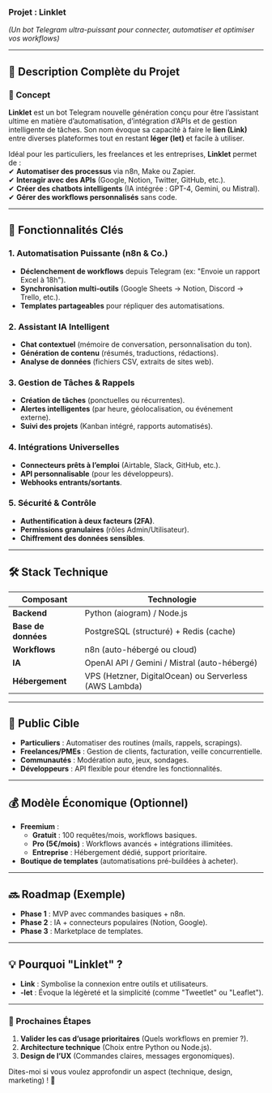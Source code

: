 ### **Projet : Linklet**  
*(Un bot Telegram ultra-puissant pour connecter, automatiser et optimiser vos workflows)*  

---

## **📌 Description Complète du Projet**  

### **🌟 Concept**  
**Linklet** est un bot Telegram nouvelle génération conçu pour être l’assistant ultime en matière d’automatisation, d’intégration d’APIs et de gestion intelligente de tâches. Son nom évoque sa capacité à faire le **lien (Link)** entre diverses plateformes tout en restant **léger (let)** et facile à utiliser.  

Idéal pour les particuliers, les freelances et les entreprises, **Linklet** permet de :  
✔ **Automatiser des processus** via n8n, Make ou Zapier.  
✔ **Interagir avec des APIs** (Google, Notion, Twitter, GitHub, etc.).  
✔ **Créer des chatbots intelligents** (IA intégrée : GPT-4, Gemini, ou Mistral).  
✔ **Gérer des workflows personnalisés** sans code.  

---

## **🚀 Fonctionnalités Clés**  

### **1. Automatisation Puissante (n8n & Co.)**  
- **Déclenchement de workflows** depuis Telegram (ex: "Envoie un rapport Excel à 18h").  
- **Synchronisation multi-outils** (Google Sheets → Notion, Discord → Trello, etc.).  
- **Templates partageables** pour répliquer des automatisations.  

### **2. Assistant IA Intelligent**  
- **Chat contextuel** (mémoire de conversation, personnalisation du ton).  
- **Génération de contenu** (résumés, traductions, rédactions).  
- **Analyse de données** (fichiers CSV, extraits de sites web).  

### **3. Gestion de Tâches & Rappels**  
- **Création de tâches** (ponctuelles ou récurrentes).  
- **Alertes intelligentes** (par heure, géolocalisation, ou événement externe).  
- **Suivi des projets** (Kanban intégré, rapports automatisés).  

### **4. Intégrations Universelles**  
- **Connecteurs prêts à l’emploi** (Airtable, Slack, GitHub, etc.).  
- **API personnalisable** (pour les développeurs).  
- **Webhooks entrants/sortants**.  

### **5. Sécurité & Contrôle**  
- **Authentification à deux facteurs (2FA)**.  
- **Permissions granulaires** (rôles Admin/Utilisateur).  
- **Chiffrement des données sensibles**.  

---

## **🛠 Stack Technique**  
| Composant | Technologie |  
|-----------|------------|  
| **Backend** | Python (aiogram) / Node.js |  
| **Base de données** | PostgreSQL (structuré) + Redis (cache) |  
| **Workflows** | n8n (auto-hébergé ou cloud) |  
| **IA** | OpenAI API / Gemini / Mistral (auto-hébergé) |  
| **Hébergement** | VPS (Hetzner, DigitalOcean) ou Serverless (AWS Lambda) |  

---

## **🎯 Public Cible**  
- **Particuliers** : Automatiser des routines (mails, rappels, scrapings).  
- **Freelances/PMEs** : Gestion de clients, facturation, veille concurrentielle.  
- **Communautés** : Modération auto, jeux, sondages.  
- **Développeurs** : API flexible pour étendre les fonctionnalités.  

---

## **💰 Modèle Économique (Optionnel)**  
- **Freemium** :  
  - **Gratuit** : 100 requêtes/mois, workflows basiques.  
  - **Pro (5€/mois)** : Workflows avancés + intégrations illimitées.  
  - **Entreprise** : Hébergement dédié, support prioritaire.  
- **Boutique de templates** (automatisations pré-buildées à acheter).  

---

## **🔜 Roadmap (Exemple)**  
- **Phase 1** : MVP avec commandes basiques + n8n.  
- **Phase 2** : IA + connecteurs populaires (Notion, Google).  
- **Phase 3** : Marketplace de templates.  

---

## **💡 Pourquoi "Linklet" ?**  
- **Link** : Symbolise la connexion entre outils et utilisateurs.  
- **-let** : Évoque la légèreté et la simplicité (comme "Tweetlet" ou "Leaflet").  

---

### **📌 Prochaines Étapes**  
1. **Valider les cas d’usage prioritaires** (Quels workflows en premier ?).  
2. **Architecture technique** (Choix entre Python ou Node.js).  
3. **Design de l’UX** (Commandes claires, messages ergonomiques).  

Dites-moi si vous voulez approfondir un aspect (technique, design, marketing) ! 🚀